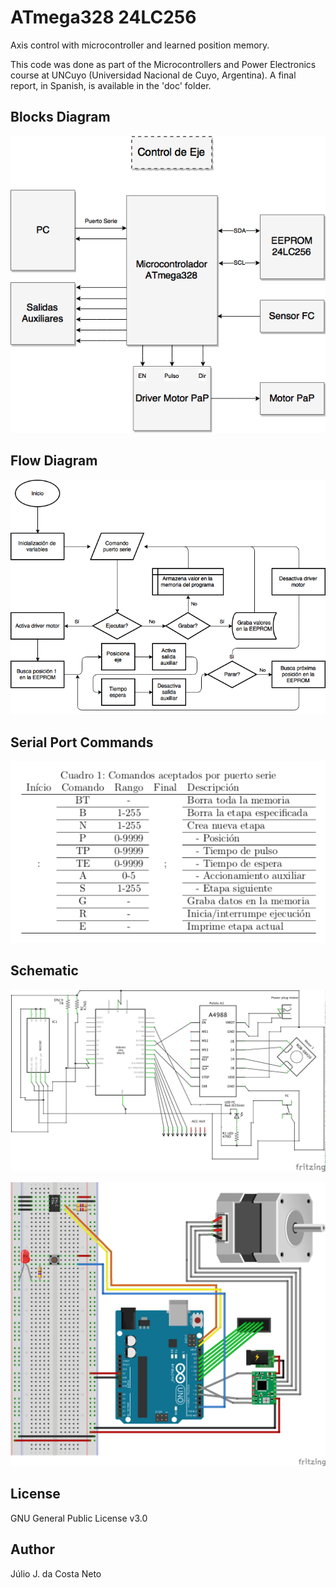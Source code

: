 # ATmega328 24LC256

Axis control with microcontroller and learned position memory.

This code was done as part of the Microcontrollers and Power Electronics course at UNCuyo (Universidad Nacional de Cuyo, Argentina). A final report, in Spanish, is available in the 'doc' folder.

## Blocks Diagram

<p align="center"><img src="images/blocks.png" /></p>

## Flow Diagram

<p align="center"><img src="images/flow.png" /></p>

## Serial Port Commands

<p align="center"><img src="images/commands.png" /></p>

## Schematic

<p align="center"><img src="images/schematic.png" /></p>

<p align="center"><img src="images/protoboard.png" /></p>

## License

GNU General Public License v3.0

## Author

Júlio J. da Costa Neto
